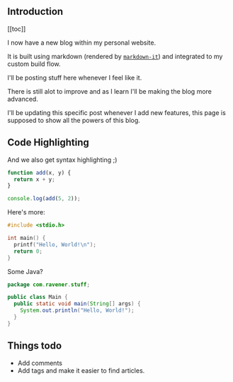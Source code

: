 ## Introduction
[[toc]]

I now have a new blog within my personal website.

It is built using markdown (rendered by [`markdown-it`](https://npmjs.com/package/markdown-it)) and integrated to my custom build flow.

I'll be posting stuff here whenever I feel like it. 

There is still alot to improve and as I learn I'll be making the blog more advanced.

I'll be updating this specific post whenever I add new features, this page is supposed to show all the powers of this blog.

## Code Highlighting
And we also get syntax highlighting ;)
```js
function add(x, y) {
  return x + y;
}

console.log(add(5, 2));
```
Here's more:
```c
#include <stdio.h>

int main() {
  printf("Hello, World!\n");
  return 0;
}
```
Some Java?
```java
package com.ravener.stuff;

public class Main {
  public static void main(String[] args) {
    System.out.println("Hello, World!");
  }
}
```
## Things todo
- Add comments
- Add tags and make it easier to find articles.
